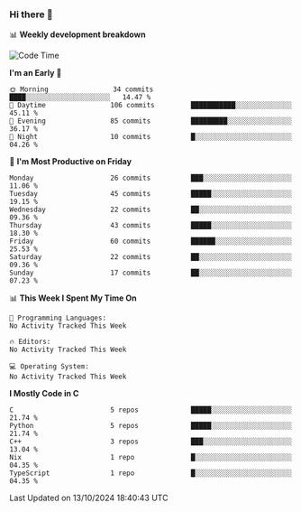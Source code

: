 ### Hi there 👋

📊 **Weekly development breakdown**
<!--START_SECTION:waka-->
![Code Time](http://img.shields.io/badge/Code%20Time-239%20hrs%2048%20mins-blue)

**I'm an Early 🐤** 

```text
🌞 Morning                34 commits          ████░░░░░░░░░░░░░░░░░░░░░   14.47 % 
🌆 Daytime                106 commits         ███████████░░░░░░░░░░░░░░   45.11 % 
🌃 Evening                85 commits          █████████░░░░░░░░░░░░░░░░   36.17 % 
🌙 Night                  10 commits          █░░░░░░░░░░░░░░░░░░░░░░░░   04.26 % 
```
📅 **I'm Most Productive on Friday** 

```text
Monday                   26 commits          ███░░░░░░░░░░░░░░░░░░░░░░   11.06 % 
Tuesday                  45 commits          █████░░░░░░░░░░░░░░░░░░░░   19.15 % 
Wednesday                22 commits          ██░░░░░░░░░░░░░░░░░░░░░░░   09.36 % 
Thursday                 43 commits          █████░░░░░░░░░░░░░░░░░░░░   18.30 % 
Friday                   60 commits          ██████░░░░░░░░░░░░░░░░░░░   25.53 % 
Saturday                 22 commits          ██░░░░░░░░░░░░░░░░░░░░░░░   09.36 % 
Sunday                   17 commits          ██░░░░░░░░░░░░░░░░░░░░░░░   07.23 % 
```


📊 **This Week I Spent My Time On** 

```text
💬 Programming Languages: 
No Activity Tracked This Week

🔥 Editors: 
No Activity Tracked This Week

💻 Operating System: 
No Activity Tracked This Week
```

**I Mostly Code in C** 

```text
C                        5 repos             █████░░░░░░░░░░░░░░░░░░░░   21.74 % 
Python                   5 repos             █████░░░░░░░░░░░░░░░░░░░░   21.74 % 
C++                      3 repos             ███░░░░░░░░░░░░░░░░░░░░░░   13.04 % 
Nix                      1 repo              █░░░░░░░░░░░░░░░░░░░░░░░░   04.35 % 
TypeScript               1 repo              █░░░░░░░░░░░░░░░░░░░░░░░░   04.35 % 
```




 Last Updated on 13/10/2024 18:40:43 UTC
<!--END_SECTION:waka-->
<!--
**R-enanVieira/R-enanVieira** is a ✨ _special_ ✨ repository because its `README.md` (this file) appears on your GitHub profile.

Here are some ideas to get you started:

- 🔭 I’m currently working on ...
- 🌱 I’m currently learning ...
- 👯 I’m looking to collaborate on ...
- 🤔 I’m looking for help with ...
- 💬 Ask me about ...
- 📫 How to reach me: ...
- 😄 Pronouns: ...
- ⚡ Fun fact: ...
-->
